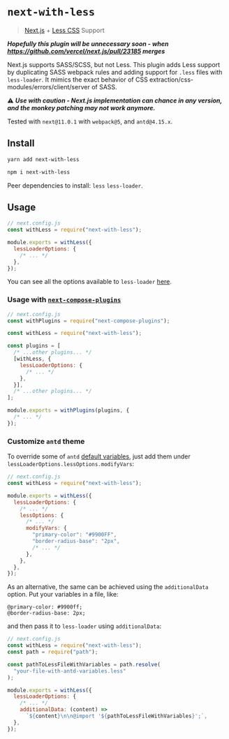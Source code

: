 # `next-with-less`

> [Next.js](https://nextjs.org/) + [Less CSS](https://lesscss.org/) Support

**_Hopefully this plugin will be unnecessary soon - when https://github.com/vercel/next.js/pull/23185 merges_**

Next.js supports SASS/SCSS, but not Less. This plugin adds Less support by duplicating SASS webpack rules and adding support for `.less` files with `less-loader`.
It mimics the exact behavior of CSS extraction/css-modules/errors/client/server of SASS.

⚠️ _**Use with caution - Next.js implementation can chance in any version, and the monkey patching may not work anymore.**_

Tested with `next@11.0.1` with `webpack@5`, and `antd@4.15.x`.

## Install

```sh
yarn add next-with-less

npm i next-with-less
```

Peer dependencies to install: `less` `less-loader`.

## Usage

```js
// next.config.js
const withLess = require("next-with-less");

module.exports = withLess({
  lessLoaderOptions: {
    /* ... */
  },
});
```

You can see all the options available to `less-loader` [here](https://webpack.js.org/loaders/less-loader/#options).

### Usage with [`next-compose-plugins`](https://github.com/cyrilwanner/next-compose-plugins)

```js
// next.config.js
const withPlugins = require("next-compose-plugins");

const withLess = require("next-with-less");

const plugins = [
  /* ...other plugins... */
  [withLess, {
    lessLoaderOptions: {
      /* ... */
    },
  }],
  /* ...other plugins... */
];

module.exports = withPlugins(plugins, {
  /* ... */
});
```

### Customize `antd` theme

To override some of `antd` [default variables](https://ant.design/docs/react/customize-theme), just add them under `lessLoaderOptions.lessOptions.modifyVars`:

```js
// next.config.js
const withLess = require("next-with-less");

module.exports = withLess({
  lessLoaderOptions: {
    /* ... */
    lessOptions: {
      /* ... */
      modifyVars: {
        "primary-color": "#9900FF",
        "border-radius-base": "2px",
        /* ... */
      },
    },
  },
});
```

As an alternative, the same can be achieved using the `additionalData` option.
Put your variables in a file, like:

```less
@primary-color: #9900ff;
@border-radius-base: 2px;
```

and then pass it to `less-loader` using `additionalData`:

```js
// next.config.js
const withLess = require("next-with-less");
const path = require("path");

const pathToLessFileWithVariables = path.resolve(
  "your-file-with-antd-variables.less"
);

module.exports = withLess({
  lessLoaderOptions: {
    /* ... */
    additionalData: (content) =>
      `${content}\n\n@import '${pathToLessFileWithVariables}';`,
  },
});
```
